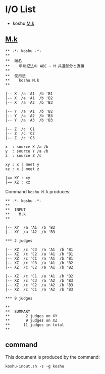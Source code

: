 # I/O List

- koshu [M.k](#mk)



## [M.k](M.k)

```
** -*- koshu -*-
**
**  題名
**    甲州記法の ABC - M 共通部分と直積
**
**  使用法
**    koshu M.k
**

|-- X  /a 'A1  /b 'B1
|-- X  /a 'A1  /b 'B2
|-- X  /a 'A2  /b 'B3

|-- Y  /a 'A1  /b 'B2
|-- Y  /a 'A2  /b 'B3
|-- Y  /a 'A3  /b 'B3

|-- Z  /c 'C1
|-- Z  /c 'C2
|-- Z  /c 'C3

x  : source X /a /b
y  : source Y /a /b
z  : source Z /c

xy : x | meet y
xz : x | meet z

|== XY : xy
|== XZ : xz

```

Command `koshu M.k` produces:

```
** -*- koshu -*-
**
**  INPUT
**    M.k
**

|-- XY  /a 'A1  /b 'B2
|-- XY  /a 'A2  /b 'B3

*** 2 judges

|-- XZ  /c 'C3  /a 'A1  /b 'B1
|-- XZ  /c 'C2  /a 'A1  /b 'B1
|-- XZ  /c 'C1  /a 'A1  /b 'B1
|-- XZ  /c 'C3  /a 'A1  /b 'B2
|-- XZ  /c 'C2  /a 'A1  /b 'B2

|-- XZ  /c 'C1  /a 'A1  /b 'B2
|-- XZ  /c 'C3  /a 'A2  /b 'B3
|-- XZ  /c 'C2  /a 'A2  /b 'B3
|-- XZ  /c 'C1  /a 'A2  /b 'B3

*** 9 judges

**
**  SUMMARY
**       2 judges on XY
**       9 judges on XZ
**      11 judges in total
**
```



## command

This document is produced by the command:

```
koshu-inout.sh -s -g koshu
```
